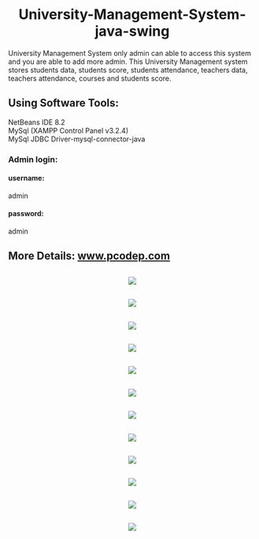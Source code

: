<h1 align="center" color="red";>University-Management-System-java-swing</h1>
University Management System only admin can able to access this system and you are able to add more admin. This University Management system stores students data, students score, students attendance, teachers data, teachers attendance, courses and students score. 

<h2>Using Software Tools:</h2>

NetBeans IDE 8.2</br>
MySql (XAMPP Control Panel v3.2.4)</br>
MySql JDBC Driver-mysql-connector-java</br>
  
<h3>Admin login: </h3>
<h4>username:</h4> admin
<h4>password:</h4> admin 
<h2>More Details:
<a href="https://www.pcodep.com/2022/02/university-management-system-java-swing.html">www.pcodep.com</a></h2>
 <h2 align="center">
   <img src="Photos/login.png"/>
</h2>

 <h2 align="center">
   <img src="Photos/dashboard.png"/>
</h2>

 <h2 align="center">
   <img src="Photos/addStudent.png"/>
</h2>

 <h2 align="center">
   <img src="Photos/manage.StudentsPNG.png"/>
</h2>

 <h2 align="center">
   <img src="Photos/addScore.png"/>
</h2>

<h2 align="center">
   <img src="Photos/ManageScore.png"/>
</h2>

 <h2 align="center">
   <img src="Photos/showAllStuAtten.png"/>
</h2>

 <h2 align="center">
   <img src="Photos/stu_atten.png"/>
</h2>

 <h2 align="center">
   <img src="Photos/addTeac.png"/>
</h2>
 <h2 align="center">
   <img src="Photos/manageTeac.png"/>
</h2>
 <h2 align="center">
   <img src="Photos/TeacAtten.png"/>
</h2>
 <h2 align="center">
   <img src="Photos/addNewAdmin.png"/>
</h2>
